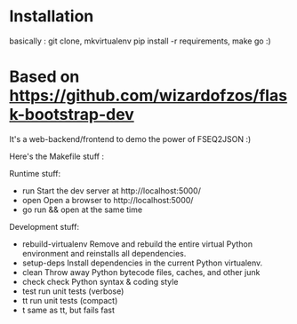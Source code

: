 # Installation
basically : git clone, mkvirtualenv <env> pip install -r requirements, make go :)

# Based on https://github.com/wizardofzos/flask-bootstrap-dev
It's a web-backend/frontend to demo the power of FSEQ2JSON :)


Here's the Makefile stuff :

Runtime stuff:
  * run    Start the dev server at http://localhost:5000/
  * open   Open a browser to http://localhost:5000/
  * go     run && open at the same time

Development stuff:
  * rebuild-virtualenv
         Remove and rebuild the entire virtual Python environment
         and reinstalls all dependencies.
  * setup-deps
         Install dependencies in the current Python virtualenv.
  * clean  Throw away Python bytecode files, caches, and other junk
  * check  check Python syntax & coding style
  * test   run unit tests (verbose)
  * tt     run unit tests (compact)
  * t      same as tt, but fails fast

